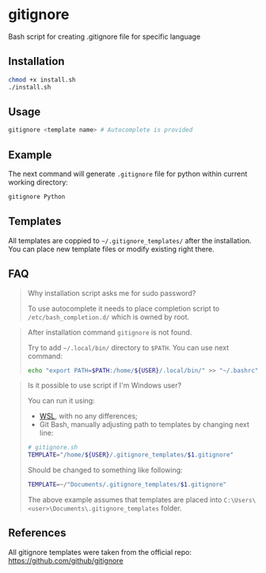 # gitignore

Bash script for creating .gitignore file for specific language

## Installation
```bash
chmod +x install.sh
./install.sh 
```

## Usage
```bash
gitignore <template name> # Autocomplete is provided
```

## Example
The next command will generate `.gitignore` file for python within current working directory:
```bash
gitignore Python
```

## Templates
All templates are coppied to `~/.gitignore_templates/` after the installation. You can place new template files or modify existing right there. 

## FAQ
> Why installation script asks me for sudo password?
> 
> To use autocomplete it needs to place completion script to `/etc/bash_completion.d/` which is owned by root.

> After installation command `gitignore` is not found.
> 
> Try to add `~/.local/bin/` directory to `$PATH`. You can use next command:
> ```bash
> echo "export PATH=$PATH:/home/${USER}/.local/bin/" >> "~/.bashrc"
> ```

> Is it possible to use script if I'm Windows user?
>
> You can run it using:
> - [WSL](https://learn.microsoft.com/en-us/windows/wsl/install), with no any differences;
> - Git Bash, manually adjusting path to templates by changing next line:
> ```bash
> # gitignore.sh
> TEMPLATE="/home/${USER}/.gitignore_templates/$1.gitignore"
> ```
> Should be changed to something like following:
> ```bash
> TEMPLATE=~/"Documents/.gitignore_templates/$1.gitignore"
> ```
> The above example assumes that templates are placed into `C:\Users\<user>\Documents\.gitignore_templates` folder.

## References
All gitignore templates were taken from the official repo: https://github.com/github/gitignore
